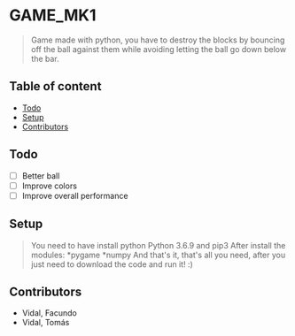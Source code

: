 # GAME_MK1
> Game made with python, you have to destroy the blocks by bouncing off the ball against them while avoiding letting the ball go down below the bar.

## Table of content
* [Todo](#todo)
* [Setup](#setup)
* [Contributors](#contributors)

## Todo

- [ ] 	Better ball
- [ ]	Improve colors 
- [ ]	Improve overall performance

## Setup
> You need to have install python Python 3.6.9 and pip3
> After install the modules: 
> 	*pygame
>	*numpy
> And that's it, that's all you need, after you just need to download the code and run it! :)

## Contributors
* Vidal, Facundo
* Vidal, Tomás
